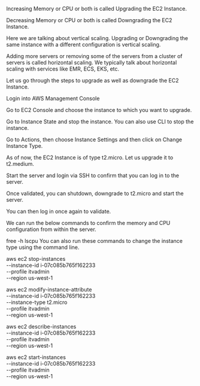 <!-- Let us understand how to upgrade or downgrade EC2 Instance using AWS Management Console. -->

Increasing Memory or CPU or both is called Upgrading the EC2 Instance.

Decreasing Memory or CPU or both is called Downgrading the EC2 Instance.

Here we are talking about vertical scaling. Upgrading or Downgrading the same instance with a different configuration is vertical scaling.

Adding more servers or removing some of the servers from a cluster of servers is called horizontal scaling. We typically talk about horizontal scaling with services like EMR, ECS, EKS, etc.

Let us go through the steps to upgrade as well as downgrade the EC2 Instance.

Login into AWS Management Console

Go to EC2 Console and choose the instance to which you want to upgrade.

Go to Instance State and stop the instance. You can also use CLI to stop the instance.

Go to Actions, then choose Instance Settings and then click on Change Instance Type.

As of now, the EC2 Instance is of type t2.micro. Let us upgrade it to t2.medium.

Start the server and login via SSH to confirm that you can log in to the server.

Once validated, you can shutdown, downgrade to t2.micro and start the server.

You can then log in once again to validate.

We can run the below commands to confirm the memory and CPU configuration from within the server.

free -h
lscpu
You can also run these commands to change the instance type using the command line.

aws ec2 stop-instances \
 --instance-id i-07c085b765f162233 \
 --profile itvadmin \
 --region us-west-1
 
aws ec2 modify-instance-attribute \
--instance-id i-07c085b765f162233 \
--instance-type t2.micro \
 --profile itvadmin \
 --region us-west-1
 
aws ec2 describe-instances \
--instance-id i-07c085b765f162233 \
 --profile itvadmin \
 --region us-west-1
 
aws ec2 start-instances \
 --instance-id i-07c085b765f162233 \
 --profile itvadmin \
 --region us-west-1